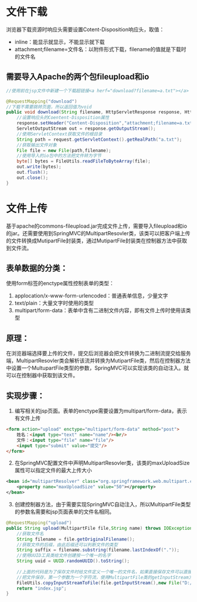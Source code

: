 # 文件下载
浏览器下载资源时响应头需要设置Cotent-Disposition响应头，取值：
* inline：能显示就显示，不能显示就下载
* attachment;filename=文件名：以附件形式下载，filename的值就是下载时的文件名
## 需要导入Apache的两个包fileupload和io 
```java
//使用前在jsp文件中新建一个下载超链接<a herf="download?filename=a.txt"></a>

@RequestMapping("download")
//下载不需要跳转页面，所以返回值为void
public void download(String filename, HttpServletResponse response, HttpServletRequest request) throws IOException {
    //设置响应头的Coentent-Disposition属性
    response.setHeader("Content-Disposition","attachment;filename=a.txt");
    ServletOutputStream out = response.getOutputStream();
    //使用ServletContext获取文件的根目录
    String path = request.getServletContext().getRealPath("a.txt");
    //获取输出文件对象
    File file = new File(path,filename);
    //使用导入的io包中的方法把文件转为字节
    byte[] bytes = FileUtils.readFileToByteArray(file);
    out.write(bytes);
    out.flush();
    out.close();
}
```

# 文件上传
基于apache的commons-fileupload.jar完成文件上传，需要导入fileupload和io的jar。还需要使用到SpringMVC的MultipartResovler类，该类可以把客户端上传的文件转换成MutipartFile封装类，通过MutipartFile封装类在控制器方法中获取到文件流。

## 表单数据的分类：
使用form标签的enctype属性控制表单的类型：
1. applocation/x-www-form-urlencoded：普通表单信息，少量文字
2. text/plain：大量文字时使用的类型
3. multipart/form-data：表单中含有二进制文件内容，即有文件上传时使用该类型

## 原理：
在浏览器端选择要上传的文件，提交后浏览器会把文件转换为二进制流提交给服务端，MultipartResovler类会解析该流并转换为MutipartFile类，然后在控制器方法中设置一个MultupartFile类型的参数，SpringMVC可以实现该类的自动注入。就可以在控制器中获取到该文件。

## 实现步骤：
1. 编写相关的jsp页面。表单的enctype需要设置为multipart/form-data，表示有文件上传
```html
<form action="upload" enctype="multipart/form-data" method="post">
    姓名：<input type="text" name="name"/><br/>
    文件：<input type="file" name="file"/>
    <input type="submit" value="提交"/>
</form>
```
2. 在SpringMVC配置文件中声明MultipartResovler类，该类的maxUploadSize属性可以指定文件的最大上传大小
```xml
<bean id="multipartResolver" class="org.springframework.web.multipart.commons.CommonsMultipartResolver">
    <property name="maxUploadSize" value="50"></property>
</bean>
```
3. 创建控制器方法，由于需要实现SpringMVC自动注入，所以MultipartFile类型的参数名需要和jsp页面表单的文件名相同。
```java
@RequestMapping("upload")
public String upload(MultipartFile file,String name) throws IOException {
    //获取文件名
    String filename = file.getOriginalFilename();
    //获取文件的后缀，由此后缀还可以判断文件的类型
    String suffix = filename.substring(filename.lastIndexOf("."));
    //使用UUID工具类给文件创建按一个唯一的名字
    String uuid = UUID.randomUUID().toString();
    
    //上面的代码是为了保存文件时给文件定义一个唯一的文件名，如果直接保存文件可以直接使用下面的方法
    //把文件保存，第一个参数为一个字符流，使用MultipartFile类的getInputStream方法获取上传文件的字节流，第二个参数为一个File类，是文件保存的地点和文件名
    FileUtils.copyInputStreamToFile(file.getInputStream(),new File("D:/"+uuid+suffix));
    return "index.jsp";
}
```
